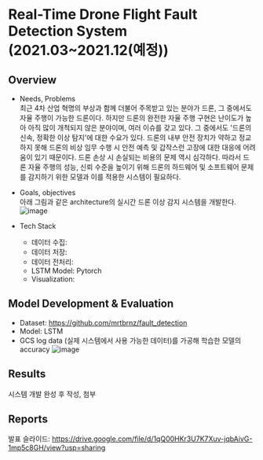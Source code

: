 # Real-Time Drone Flight Fault Detection System (2021.03~2021.12(예정))
## Overview
* Needs, Problems<br>
 최근 4차 산업 혁명의 부상과 함께 더불어 주목받고 있는 분야가 드론, 그 중에서도 자율 주행이 가능한 드론이다. 하지만 드론의 완전한 자율 주행 구현은 난이도가 높아 아직 많이 개척되지 않은 분야이며, 여러 이슈를 갖고 있다. 그 중에서도 '드론의 신속, 정확한 이상 탐지'에 대한 수요가 있다. 드론의 내부 안전 장치가 약하고 정교하지 못해 드론의 비상 임무 수행 시 안전 예측 및 갑작스런 고장에 대한 대응에 어려움이 있기 때문이다. 드론 손상 시 손실되는 비용의 문제 역시 심각하다. 따라서 드론 자율 주행의 성능, 신뢰 수준을 높이기 위해 드론의 하드웨어 및 소프트웨어 문제를 감지하기 위한 모델과 이를 적용한 시스템이 필요하다.

* Goals, objectives<br>
 아래 그림과 같은 architecture의 실시간 드론 이상 감지 시스템을 개발한다.
![image](https://user-images.githubusercontent.com/48075848/122977825-cc596100-d3d0-11eb-8109-791698267a27.png)

* Tech Stack
    - 데이터 수집:
    - 데이터 저장:
    - 데이터 전처리:
    - LSTM Model: Pytorch
    - Visualization:

## Model Development & Evaluation
- Dataset: https://github.com/mrtbrnz/fault_detection
- Model: LSTM
- GCS log data (실제 시스템에서 사용 가능한 데이터)를 가공해 학습한 모델의 accuracy
![image](https://user-images.githubusercontent.com/48075848/122979223-44745680-d3d2-11eb-9537-f40cf2404e4d.png)

## Results
시스템 개발 완성 후 작성, 첨부

## Reports
발표 슬라이드: https://drive.google.com/file/d/1qQ00HKr3U7K7Xuv-jqbAivG-1mp5c8GH/view?usp=sharing
